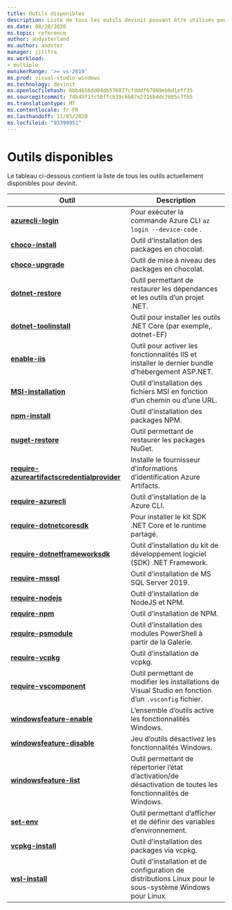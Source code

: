 ```yaml
---
title: Outils disponibles
description: Liste de tous les outils devinit pouvant être utilisés pour personnaliser un environnement de développement.
ms.date: 08/28/2020
ms.topic: reference
author: andysterland
ms.author: andster
manager: jillfra
ms.workload:
- multiple
monikerRange: '>= vs-2019'
ms.prod: visual-studio-windows
ms.technology: devinit
ms.openlocfilehash: 6bb4656dd04db576877cfdddf67869eb6d1eff35
ms.sourcegitcommit: f4b49f1fc50ffcb39c6b87e2716b4dc7085c7fb5
ms.translationtype: MT
ms.contentlocale: fr-FR
ms.lasthandoff: 11/05/2020
ms.locfileid: "93399951"
---
```

# <a name="available-tools"></a>Outils disponibles

Le tableau ci-dessous contient la liste de tous les outils actuellement disponibles pour devinit.

| Outil                                                                                             | Description                                                                                                 |
|--------------------------------------------------------------------------------------------------|-------------------------------------------------------------------------------------------------------------|
| [**azurecli-login**](tool-azurecli-login.md)                                                     | Pour exécuter la commande Azure CLI `az login --device-code` .                                             |
| [**choco-install**](tool-choco-install.md)                                                       | Outil d’installation des packages en chocolat.                                                                        |
| [**choco-upgrade**](tool-choco-upgrade.md)                                                       | Outil de mise à niveau des packages en chocolat.                                                                       |
| [**dotnet-restore**](tool-dotnet-restore.md)                                                     | Outil permettant de restaurer les dépendances et les outils d’un projet .NET.                                               |
| [**dotnet-toolinstall**](tool-dotnet-toolinstall.md)                                             | Outil pour installer les outils .NET Core (par exemple,. dotnet-EF)                                                |
| [**enable-iis**](tool-enable-iis.md)                                                             | Outil pour activer les fonctionnalités IIS et installer le dernier bundle d’hébergement ASP.NET.                                  |
| [**MSI-installation**](tool-msi-install.md)                                                           | Outil d’installation des fichiers MSI en fonction d’un chemin ou d’une URL.                                                              |
| [**npm-install**](tool-npm-install.md)                                                           | Outil d’installation des packages NPM.                                                                               |
| [**nuget-restore**](tool-nuget-restore.md)                                                       | Outil permettant de restaurer les packages NuGet.                                                                         |
| [**require-azureartifactscredentialprovider**](tool-require-azureartifactscredentialprovider.md) | Installe le fournisseur d’informations d’identification Azure Artifacts.                                                           |
| [**require-azurecli**](tool-require-azurecli.md)                                                 | Outil d’installation de la Azure CLI.                                                                              |
| [**require-dotnetcoresdk**](tool-require-dotnetcoresdk.md)                                       | Pour installer le kit SDK .NET Core et le runtime partagé.                                                       |
| [**require-dotnetframeworksdk**](tool-require-dotnetframeworksdk.md)                             | Outil d’installation du kit de développement logiciel (SDK) .NET Framework.                                                                     |
| [**require-mssql**](tool-require-mssql.md)                                                       | Outil d’installation de MS SQL Server 2019.                                                                         |
| [**require-nodejs**](tool-require-nodejs.md)                                                     | Outil d’installation de NodeJS et NPM.                                                                             |
| [**require-npm**](tool-require-npm.md)                                                           | Outil d’installation de NPM.                                                                                        |
| [**require-psmodule**](tool-require-psmodule.md)                                                 | Outil d’installation des modules PowerShell à partir de la Galerie.                                                        |
| [**require-vcpkg**](tool-require-vcpkg.md)                                                       | Outil d’installation de vcpkg.                                                                                      |
| [**require-vscomponent**](tool-require-vscomponent.md)                                           | Outil permettant de modifier les installations de Visual Studio en fonction d’un `.vsconfig` fichier.                                                |
| [**windowsfeature-enable**](tool-windowsfeature-enable.md)                                       | L’ensemble d’outils active les fonctionnalités Windows.                                                                           |
| [**windowsfeature-disable**](tool-windowsfeature-disable.md)                                     | Jeu d’outils désactivez les fonctionnalités Windows.                                                                          |
| [**windowsfeature-list**](tool-windowsfeature-list.md)                                           | Outil permettant de répertorier l’état d’activation/de désactivation de toutes les fonctionnalités de Windows.                                                                        |
| [**set-env**](tool-set-env.md)                                                                   | Outil permettant d’afficher et de définir des variables d’environnement.                                                                 |
| [**vcpkg-install**](tool-vcpkg-install.md)                                                       | Outil d’installation des packages via vcpkg.                                                                         |
| [**wsl-install**](tool-wsl-install.md)                                                           | Outil d’installation et de configuration de distributions Linux pour le sous-système Windows pour Linux.                             |
